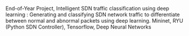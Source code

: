 End-of-Year Project, Intelligent SDN traffic classification using deep learning : Generating and classifying SDN network traffic to differentiate between normal and abnormal packets using deep learning. Mininet, RYU (Python SDN Controller), Tensorflow, Deep Neural Networks
